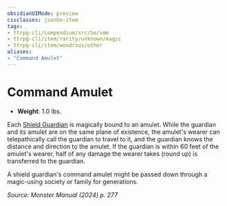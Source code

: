```yaml
---
obsidianUIMode: preview
cssclasses: json5e-item
tags:
- ttrpg-cli/compendium/src/5e/xmm
- ttrpg-cli/item/rarity/unknown/magic
- ttrpg-cli/item/wondrous/other
aliases: 
- "Command Amulet"
---
```

# Command Amulet


- **Weight**: 1.0 lbs.

Each [Shield Guardian](3-Mechanics/CLI/bestiary/construct/shield-guardian-xmm.md) is magically bound to an amulet. While the guardian and its amulet are on the same plane of existence, the amulet's wearer can telepathically call the guardian to travel to it, and the guardian knows the distance and direction to the amulet. If the guardian is within 60 feet of the amulet's wearer, half of any damage the wearer takes (round up) is transferred to the guardian.

A shield guardian's command amulet might be passed down through a magic-using society or family for generations.

*Source: Monster Manual (2024) p. 277*
